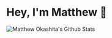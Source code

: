 # Hey, I'm Matthew 👋

![Matthew Okashita's Github Stats](https://github-readme-stats.vercel.app/api?username=soupyzinc&hide=contribs&count_private=true&show_icons=true&theme=dark&icon_color=FEFEFE.gif)
